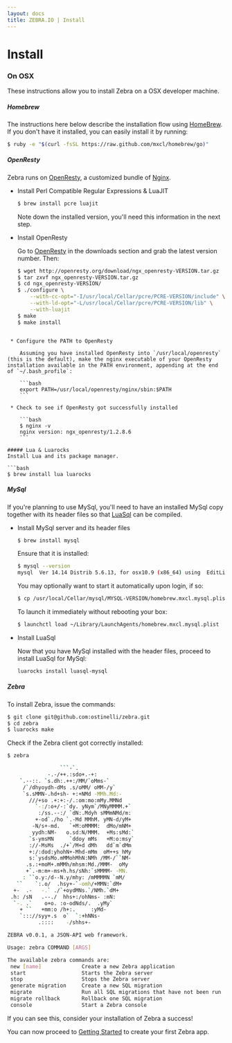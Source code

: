 ```yaml
---
layout: docs
title: ZEBRA.IO | Install
---
```


# Install

### On OSX
These instructions allow you to install Zebra on a OSX developer machine.

##### Homebrew
The instructions here below describe the installation flow using [HomeBrew](http://brew.sh/).
If you don't have it installed, you can easily install it by running:

```bash
$ ruby -e "$(curl -fsSL https://raw.github.com/mxcl/homebrew/go)"
```

##### OpenResty
Zebra runs on [OpenResty](http://openresty.org/), a customized bundle of [Nginx](http://nginx.org/).

 * Install Perl Compatible Regular Expressions & LuaJIT

    ```bash
    $ brew install pcre luajit
    ````
    Note down the installed version, you'll need this information in the next step.

 * Install OpenResty

    Go to [OpenResty](http://openresty.org/) in the downloads section and grab the latest version number. Then:

    ```bash
    $ wget http://openresty.org/download/ngx_openresty-VERSION.tar.gz
    $ tar zxvf ngx_openresty-VERSION.tar.gz
    $ cd ngx_openresty-VERSION/
    $ ./configure \
        --with-cc-opt="-I/usr/local/Cellar/pcre/PCRE-VERSION/include" \
        --with-ld-opt="-L/usr/local/Cellar/pcre/PCRE-VERSION/lib" \
        --with-luajit
    $ make
    $ make install
```

 * Configure the PATH to OpenResty

    Assuming you have installed OpenResty into `/usr/local/openresty` (this is the default), make the nginx executable of your OpenResty installation available in the PATH environment, appending at the end of `~/.bash_profile`:

    ```bash
    export PATH=/usr/local/openresty/nginx/sbin:$PATH
    ```

 * Check to see if OpenResty got successfully installed

    ```bash
    $ nginx -v
    nginx version: ngx_openresty/1.2.8.6
    ```

##### Lua & Luarocks
Install Lua and its package manager.

```bash
$ brew install lua luarocks
```


##### MySql
If you're planning to use MySql, you'll need to have an installed MySql copy together with its header files so that [LuaSql](http://www.keplerproject.org/luasql/) can be compiled.

* Install MySql server and its header files

    ```bash
    $ brew install mysql
    ```

    Ensure that it is installed:

    ```bash
    $ mysql --version
    mysql  Ver 14.14 Distrib 5.6.13, for osx10.9 (x86_64) using  EditLine wrapper
    ```

    You may optionally want to start it automatically upon login, if so:

    ```bash
    $ cp /usr/local/Cellar/mysql/MYSQL-VERSION/homebrew.mxcl.mysql.plist ~/Library/LaunchAgents/
    ```

    To launch it immediately without rebooting your box:

    ```bash
    $ launchctl load ~/Library/LaunchAgents/homebrew.mxcl.mysql.plist
    ```


* Install LuaSql

    Now that you have MySql installed with the header files, proceed to install LuaSql for MySql:

    ```bash
    luarocks install luasql-mysql
    ```


##### Zebra
To install Zebra, issue the commands:

```bash
$ git clone git@github.com:ostinelli/zebra.git
$ cd zebra
$ luarocks make
```

Check if the Zebra client got correctly installed:

```bash
$ zebra

                 ```-`.
             -.-/++.:sdo+.-+:
    `.--::. `s.dh:.++:/MM/`oMms-`
     /`/dhyoydh-dMs .s/oMM/ oMM-/y`
     `s.sMMN-.hd+sh- +:+NMd -MMh.Md:-
       ///+so .+:+:-/.:om:mo:mMy.MMNd
         `-:/:o+/-:`dy. yNym`/MNyMMMM.+`
          :/ss.--:/ `dN:.Mdyh sMMmNMd/m:
         +-od`./ho `.-Md MMhM. yMN-d/yM+
        -N/s+-md.   `+M:oMMMM:  dMo/mNM+
        yydh:NM-   o.sd:N/MMM.  +Ms:sMd:`
       `s-ymsMN     `ddoy mMs   +M:o:msy`
       ://-MsMs  ./+`/M+d dMh   dd`m`dMm
       +:/:dod:yhohN+-Mhd-mMm  oM++s hMy
       s:`ysdsMo.mMMohMhN:NMh /MM-/``NM-
      .s.:+moM+.mMMh/mhsm:Md./MMM-  oMy
      +`.-m:m+-ms+h.hs/sNh:`sMMMM- -MN.
     : ``o.y:/d--N.y/mhy: /mMMMMN `mM/
   ``    `:.o/  .hsy+-`-omh/+MMN:`dM+
  +-  .-   -.` ./`+oydMNs.`/NMh.`dM+
 .h: /sN   .--./  hhs+:/ohNms- :mN:
  `-. .`    o+o. :o-odNds/.  .yMy`
    + ``   +mm:o /h+:.     :yMd-
    `::://syy+.s  o`  `:+hNNs-
          .::::    -/shhs+-

ZEBRA v0.0.1, a JSON-API web framework.

Usage: zebra COMMAND [ARGS]

The available zebra commands are:
 new [name]             Create a new Zebra application
 start                  Starts the Zebra server
 stop                   Stops the Zebra server
 generate migration     Create a new SQL migration
 migrate                Run all SQL migrations that have not been run
 migrate rollback       Rollback one SQL migration
 console                Start a Zebra console

```

If you can see this, consider your installation of Zebra a success!

You can now proceed to [Getting Started](/docs/getting_started.html) to create your first Zebra app.
